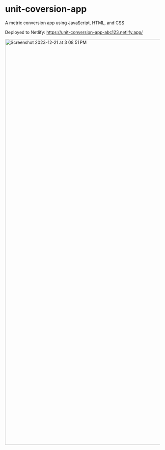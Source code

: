 # unit-coversion-app
A metric conversion app using JavaScript, HTML, and CSS

Deployed to Netlify: https://unit-conversion-app-abc123.netlify.app/

<img width="1318" alt="Screenshot 2023-12-21 at 3 08 51 PM" src="https://github.com/bwick04/unit-conversion-app/assets/16809586/24255822-9f9c-45cd-a095-43134a2b052d">
